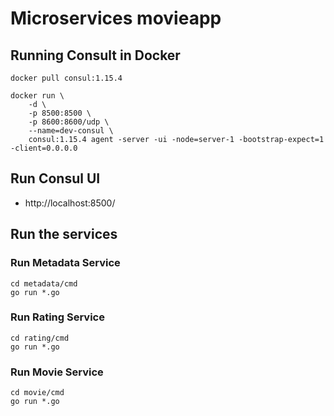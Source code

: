# Microservices movieapp

## Running Consult in Docker

```shell
docker pull consul:1.15.4
```

```shell
docker run \
    -d \
    -p 8500:8500 \
    -p 8600:8600/udp \
    --name=dev-consul \
    consul:1.15.4 agent -server -ui -node=server-1 -bootstrap-expect=1 -client=0.0.0.0
```

## Run Consul UI

- http://localhost:8500/

## Run the services

### Run Metadata Service

```shell
cd metadata/cmd
go run *.go
```

### Run Rating Service

```shell
cd rating/cmd
go run *.go
```

### Run Movie Service

```shell
cd movie/cmd
go run *.go
```

